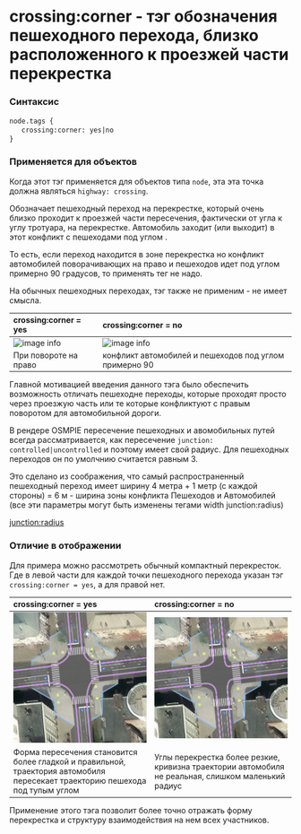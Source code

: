 # crossing:corner - тэг обозначения пешеходного перехода, близко расположенного к проезжей части перекрестка

### Синтаксис
~~~
node.tags {
   crossing:corner: yes|no
}
~~~
 
### Применяется для объектов

Когда этот тэг применяется  для объектов типа  `node`, эта эта точка должна являться `highway: crossing`. 

Обозначает пешеходный переход на перекрестке, который очень близко проходит к проезжей части пересечения,
фактически от угла к углу тротуара, на перекрестке. 
Автомобиль заходит (или выходит) в этот конфликт с пешеходами под углом .



То есть, если переход находится в зоне перекрестка но конфликт автомобилей поворачивающих на право
и пешеходов идет под углом примерно 90 градусов, то применять тег не надо.

На обычных пешеходных переходах, тэг также не применим - не имеет смысла.

| crossing:corner = yes | crossing:corner = no | 
| :------- | :------ |
|![image info](./img/crossing:corner-img5.png)|![image info](./img/crossing:corner-img6.png)| 
| При повороте на право | конфликт автомобилей и пешеходов под углом примерно 90 | 



Главной мотивацией введения данного тэга было обеспечить возможность отличать пешеходне переходы,
которые проходят просто через проезжую часть или те которые конфликтуют с правым поворотом для автомобильной дороги.

В рендере OSMPIE пересечение пешеходных и авомобильных путей всегда рассматривается, как пересечение
`junction: controlled|uncontrolled` и поэтому имеет свой радиус. Для пешеходных переходов он по умолчнию считается равным 3.

Это сделано из соображения, что самый распространенный пешеходный переход имеет ширину 4 метра + 1 метр (с каждой стороны) = 6 м - ширина зоны конфликта
Пешеходов и Автомобилей (все эти параметры могут быть изменены тегами width junction:radius)

[junction:radius](./node.tags.junction:radius.md)

### Отличие в отображении
Для примера можно рассмотреть обычный компактный перекресток. Где в левой части для каждой точки пешеходного перехода указан тэг ` crossing:corner = yes `, 
а для правой нет.

| crossing:corner = yes | crossing:corner = no | 
| :------- | :------ |
|![image info](./img/crossing:corner-img3.png)|![image info](./img/crossing:corner-img4.png)| 
| Форма пересечения становится более гладкой и правильной, траектория автомобиля пересекает траекторию пешехода под тупым углом | Углы перекрестка более резкие, кривизна траектории автомобиля не реальная, слишком маленький радиус| 


Применение этого тэга позволит более точно отражать форму перекрестка и структуру взаимодействия на нем всех участников.